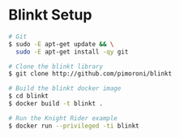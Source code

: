 # Blinkt Setup

```bash
# Git
$ sudo -E apt-get update && \
  sudo -E apt-get install -qy git
```

```bash
# Clone the blinkt library
$ git clone http://github.com/pimoroni/blinkt
```
```bash
# Build the blinkt docker image
$ cd blinkt
$ docker build -t blinkt .
```

```bash
# Run the Knight Rider example
$ docker run --privileged -ti blinkt
```